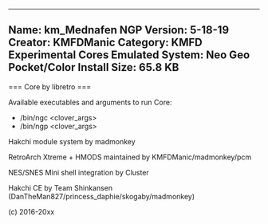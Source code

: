 -----------------------
Name: km_Mednafen NGP
Version: 5-18-19
Creator: KMFDManic
Category: KMFD Experimental Cores
Emulated System: Neo Geo Pocket/Color
Install Size: 65.8 KB
-----------------------
=== Core by libretro ===

Available executables and arguments to run Core:
- /bin/ngc <rom> <clover_args>
- /bin/ngp <rom> <clover_args>

Hakchi module system by madmonkey

RetroArch Xtreme + HMODS maintained by KMFDManic/madmonkey/pcm

NES/SNES Mini shell integration by Cluster

Hakchi CE by Team Shinkansen (DanTheMan827/princess_daphie/skogaby/madmonkey)

(c) 2016-20xx
